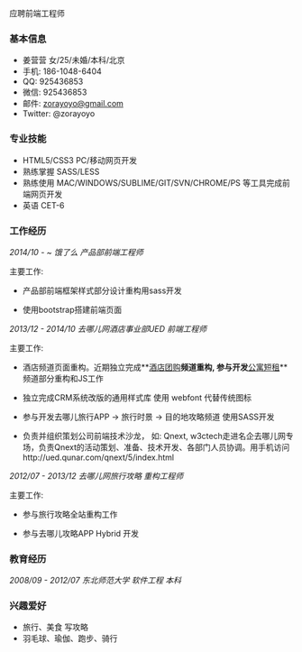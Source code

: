 应聘前端工程师

### 基本信息

* 姜营营 女/25/未婚/本科/北京
* 手机: 186-1048-6404
* QQ: 925436853
* 微信: 925436853
* 邮件: zorayoyo@gmail.com
* Twitter: @zorayoyo

### 专业技能

* HTML5/CSS3 PC/移动网页开发
* 熟练掌握 SASS/LESS
* 熟练使用 MAC/WINDOWS/SUBLIME/GIT/SVN/CHROME/PS 等工具完成前端网页开发
* 英语 CET-6

### 工作经历

*2014/10 - ~ 饿了么 产品部前端工程师*

主要工作:

* 产品部前端框架样式部分设计重构用sass开发

* 使用bootstrap搭建前端页面



*2013/12 - 2014/10 去哪儿网酒店事业部UED 前端工程师*

主要工作:

* 酒店频道页面重构。近期独立完成**[酒店团购](http://tuan.hotel.qunar.com/)**频道重构, 参与开发**[公寓短租](http://duanzu.qunar.com/)**频道部分重构和JS工作

* 独立完成CRM系统改版的通用样式库 使用 webfont 代替传统图标

* 参与开发去哪儿旅行APP -> 旅行时景 -> 目的地攻略频道 使用SASS开发

* 负责并组织策划公司前端技术沙龙， 如: Qnext, w3ctech走进名企去哪儿网专场，负责Qnext的活动策划、准备、技术开发、各部门人员协调。用手机访问http://ued.qunar.com/qnext/5/index.html


*2012/07 - 2013/12 去哪儿网旅行攻略 重构工程师*

主要工作:

* 参与旅行攻略全站重构工作

* 参与去哪儿攻略APP Hybrid 开发



### 教育经历

*2008/09 - 2012/07 东北师范大学 软件工程 本科*


### 兴趣爱好

* 旅行、美食 写攻略
* 羽毛球、瑜伽、跑步、骑行
